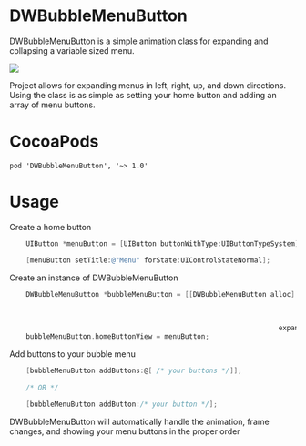 DWBubbleMenuButton
==================
DWBubbleMenuButton is a simple animation class for expanding and collapsing a variable sized menu. 

![](demo.gif)

Project allows for expanding menus in left, right, up, and down directions. Using the class is as simple as setting your home button and adding an array of menu buttons.

CocoaPods
==================
```
pod 'DWBubbleMenuButton', '~> 1.0'
```

Usage
==================
Create a home button
```objective-c
    UIButton *menuButton = [UIButton buttonWithType:UIButtonTypeSystem];

    [menuButton setTitle:@"Menu" forState:UIControlStateNormal];
```

Create an instance of DWBubbleMenuButton
```objective-c
    DWBubbleMenuButton *bubbleMenuButton = [[DWBubbleMenuButton alloc] initWithFrame:CGRectMake(20.f,
                                                                                                20.f,
                                                                                                100.f,
                                                                                                100.f)
                                                                  expansionDirection:DirectionDown];
    bubbleMenuButton.homeButtonView = menuButton;
```

Add buttons to your bubble menu
```objective-c
    [bubbleMenuButton addButtons:@[ /* your buttons */]];
    
    /* OR */
    
    [bubbleMenuButton addButton:/* your button */];
```

DWBubbleMenuButton will automatically handle the animation, frame changes, and showing your menu buttons in the proper order
